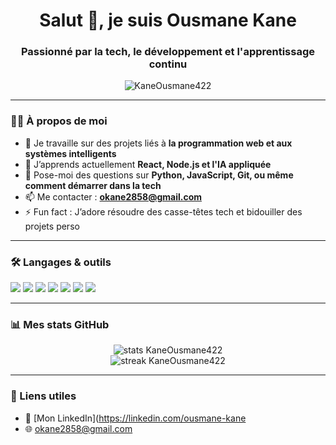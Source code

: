 <h1 align="center"> Salut 👋, je suis Ousmane Kane</h1>

<h3 align="center">Passionné par la tech, le développement et l'apprentissage continu</h3>

<p align="center">
  <img src="https://komarev.com/ghpvc/?username=KaneOusmane422&label=Profile%20views&color=0e75b6&style=flat" alt="KaneOusmane422" />
</p>

---

### 👨‍💻 À propos de moi

- 🔭 Je travaille sur des projets liés à **la programmation web et aux systèmes intelligents**
- 🌱 J’apprends actuellement **React, Node.js et l'IA appliquée**
- 💬 Pose-moi des questions sur **Python, JavaScript, Git, ou même comment démarrer dans la tech**
- 📫 Me contacter : **okane2858@gmail.com**
- ⚡ Fun fact : J’adore résoudre des casse-têtes tech et bidouiller des projets perso

---

### 🛠️ Langages & outils

<p>
  <img src="https://www.acass.fr/public/img/medium/AdobeStock555641760jpeg_63f87f3d1e718.jpeg/Python-3776AB?style=for-the-badge&logo=python&logoColor=white" />
  <img src="https://img.shields.io/badge/JavaScript-F7DF1E?style=for-the-badge&logo=javascript&logoColor=black" />
  <img src="https://img.shields.io/badge/HTML5-E34F26?style=for-the-badge&logo=html5&logoColor=white" />
  <img src="https://img.shields.io/badge/CSS3-1572B6?style=for-the-badge&logo=css3&logoColor=white" />
  <img src="https://img.shields.io/badge/React-20232A?style=for-the-badge&logo=react&logoColor=61DAFB" />
  <img src="https://img.shields.io/badge/Node.js-339933?style=for-the-badge&logo=nodedotjs&logoColor=white" />
  <img src="https://img.shields.io/badge/Git-F05032?style=for-the-badge&logo=git&logoColor=white" />
</p>

---

### 📊 Mes stats GitHub

<p align="center">
  <img src="https://github-readme-stats.vercel.app/api?username=KaneOusmane422&show_icons=true&theme=tokyonight" alt="stats KaneOusmane422" />
  <br />
  <img src="https://github-readme-streak-stats.herokuapp.com/?user=KaneOusmane422&theme=tokyonight" alt="streak KaneOusmane422" />
</p>

---

### 🔗 Liens utiles

- 💼 [Mon LinkedIn](https://linkedin.com/ousmane-kane
- 🌐 okane2858@gmail.com
